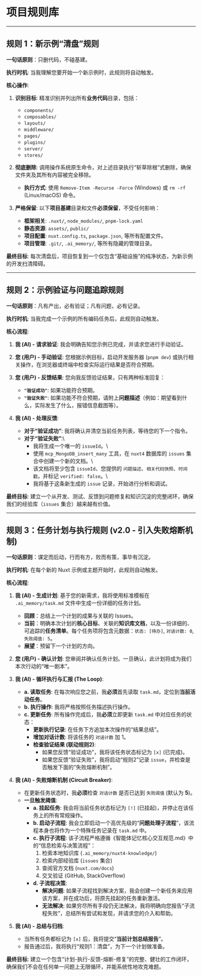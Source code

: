 # 项目规则库

---

## 规则 1：新示例“清盘”规则

**一句话原则**：只删代码，不碰基建。

**执行时机**: 当我理解您要开始一个新示例时，此规则将自动触发。

**核心操作**:

1.  **识别目标**: 精准识别并列出所有**业务代码**目录，包括：
    - `components/`
    - `composables/`
    - `layouts/`
    - `middleware/`
    - `pages/`
    - `plugins/`
    - `server/`
    - `stores/`

2.  **彻底删除**: 调用操作系统原生命令，对上述目录执行“斩草除根”式删除，确保文件夹及其所有内容被完全移除。
    - **执行方式**: 使用 `Remove-Item -Recurse -Force` (Windows) 或 `rm -rf` (Linux/macOS) 命令。

3.  **严格保留**: 以下**项目基建**目录和文件**必须保留**，不受任何影响：
    - **框架相关**: `.nuxt/`, `node_modules/`, `pnpm-lock.yaml`
    - **静态资源**: `assets/`, `public/`
    - **项目配置**: `nuxt.config.ts`, `package.json`, 等所有配置文件。
    - **项目管理**: `.git/`, `.ai_memory/`, 等所有隐藏的管理目录。

**最终目标**: 每次清盘后，项目恢复到一个仅包含“基础设施”的纯净状态，为新示例的开发扫清障碍。

---

## 规则 2：示例验证与问题追踪规则

**一句话原则**：凡有产出，必有验证；凡有问题，必有记录。

**执行时机**: 当我完成一个示例的所有编码任务后，此规则自动触发。

**核心流程**:

1.  **我 (AI) - 请求验证**: 我会明确告知您示例已完成，并请求您进行手动验证。

2.  **您 (用户) - 手动验证**: 您根据示例目标，启动开发服务器 (`pnpm dev`) 或执行相关操作，在浏览器或终端中检查实际运行结果是否符合预期。

3.  **您 (用户) - 反馈结果**: 您向我反馈验证结果，只有两种标准回复：
    - **`"验证成功"`**: 如果功能符合预期。
    - **`"验证失败"`**: 如果功能不符合预期，请附上**问题描述**（例如：期望看到什么，实际发生了什么，报错信息截图等）。

4.  **我 (AI) - 处理反馈**:
    - **对于“验证成功”**: 我将确认并清空当前任务列表，等待您的下一个指令。
    - **对于“验证失败”**:\
        - 我将生成一个唯一的 `issueId`。\
        - 使用 `mcp_MongoDB_insert_many` 工具，在 `nuxt4` 数据库的 `issues` 集合中创建一个新的文档。\
        - 该文档将至少包含 `issueId`、您提供的 `问题描述`、`相关代码快照`、`时间戳`，并标记 `verified: false`。\
        - 我将基于这条新生成的 `issue` 记录，开始进行分析和调试。

**最终目标**: 建立一个从开发、测试、反馈到问题修复和知识沉淀的完整闭环，确保我们的经验库（`issues` 集合）越来越有价值。

---

## 规则 3：任务计划与执行规则 (v2.0 - 引入失败熔断机制)

**一句话原则**：谋定而后动，行而有方，败而有策，事毕有沉淀。

**执行时机**: 在每个新的 Nuxt 示例或主题开始时，此规则自动触发。

**核心流程**:

1.  **我 (AI) - 生成计划**: 基于您的新需求，我将使用标准模板在 `.ai_memory/task.md` 文件中生成一份详细的任务计划。
    - **回顾**：总结上一个计划的成果与关联的 Issues。
    - **当前**：明确本次计划的**核心目标**、关联的**知识库文档**，以及一份详细的、可追踪的**任务清单**。每个任务项将包含元数据：`状态: [待办]`, `对话计数: 0`, `失败阈值: 5`。
    - **展望**：预留下一个计划的方向。

2.  **您 (用户) - 确认计划**: 您审阅并确认任务计划。一旦确认，此计划将成为我们本次行动的“唯一剧本”。

3.  **我 (AI) - 循环执行与汇报 (The Loop)**:
    - **a. 读取任务**: 在每次响应您之前，我**必须**首先读取 `task.md`，定位到**当前活动任务**。
    - **b. 执行操作**: 我将严格按照任务描述执行操作。
    - **c. 更新任务**: 所有操作完成后，我**必须**立即更新 `task.md` 中对应任务的状态：
        - **更新执行记录**: 在任务下方追加本次操作的“结果总结”。
        - **增加对话计数**: 将该任务的 `对话计数` 加 1。
        - **检查验证结果 (联动规则2)**:
            - 如果您反馈“验证成功”，我将该任务状态标记为 `[x]` (已完成)。
            - 如果您反馈“验证失败”，我将启动“规则2”记录 `issue`，并检查是否触发下面的“失败熔断机制”。

4.  **我 (AI) - 失败熔断机制 (Circuit Breaker)**:
    - 在更新任务状态时，我**必须**检查 `对话计数` 是否已达到 `失败阈值` (默认为 **5**)。
    - **一旦触发阈值**:
        - **a. 挂起任务**: 我会将当前任务状态标记为 `[!]` (已挂起)，并停止在该任务上的所有常规操作。
        - **b. 启动子流程**: 我会立即启动一个高优先级的“**问题处理子流程**”，该流程本身也将作为一个特殊任务记录在 `task.md` 中。
        - **c. 执行子流程**: 该子流程严格遵循《智能体记忆核心交互规范.md》中的“信息检索与决策流程”：
            1.  检索本地知识库 (`.ai_memory/nuxt4-knowledge/`)
            2.  检索内部经验库 (`issues` 集合)
            3.  查阅官方文档 (`nuxt.com/docs`)
            4.  交叉验证 (GitHub, StackOverflow)
        - **d. 子流程决策**:
            - **解决问题**: 如果子流程找到解决方案，我会创建一个新任务来应用该方案，并在成功后，将原先挂起的任务重新激活。
            - **无法解决**: 如果穷尽所有手段仍无法解决，我将明确向您报告“子流程失败”，总结所有尝试和发现，并请求您的介入和帮助。

5.  **我 (AI) - 总结与归档**:
    - 当所有任务都标记为 `[x]` 后，我将提交“**当前计划总结报告**”。
    - 报告通过后，我将执行“规则1：清盘”，为下一个计划做准备。

**最终目标**: 建立一个包含“计划-执行-反馈-熔断-修复”的完整、健壮的工作闭环，确保我们不会在任何单一问题上无限循环，并能系统性地攻克难题。